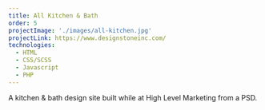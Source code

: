 ```yaml
---
title: All Kitchen & Bath
order: 5
projectImage: './images/all-kitchen.jpg'
projectLink: https://www.designstoneinc.com/
technologies:
  - HTML
  - CSS/SCSS
  - Javascript
  - PHP
---
```

A kitchen & bath design site built while at High Level Marketing from a PSD.